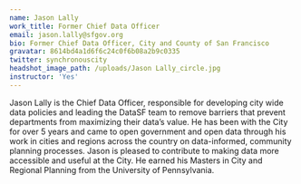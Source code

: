 ```yaml
---
name: Jason Lally
work_title: Former Chief Data Officer
email: jason.lally@sfgov.org
bio: Former Chief Data Officer, City and County of San Francisco
gravatar: 8614bd4a1d6f6c24c0f6b08a2b9c0335
twitter: synchronouscity
headshot_image_path: /uploads/Jason Lally_circle.jpg
instructor: 'Yes'
---
```


Jason Lally is the Chief Data Officer, responsible for developing city wide data policies and leading the DataSF team to remove barriers that prevent departments from maximizing their data’s value. He has been with the City for over 5 years and came to open government and open data through his work in cities and regions across the country on data-informed, community planning processes. Jason is pleased to contribute to making data more accessible and useful at the City. He earned his Masters in City and Regional Planning from the University of Pennsylvania.

